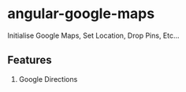 # angular-google-maps
Initialise Google Maps, Set Location, Drop Pins, Etc...

## Features
1. Google Directions
